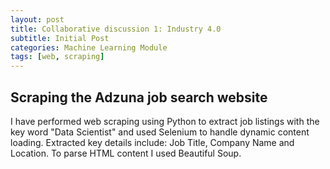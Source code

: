 ```yaml
---
layout: post
title: Collaborative discussion 1: Industry 4.0 
subtitle: Initial Post
categories: Machine Learning Module
tags: [web, scraping]
---
```


## Scraping the Adzuna job search website

I have performed web scraping using Python to extract job listings with the key word "Data Scientist" and used Selenium to handle dynamic content loading. Extracted key details include: Job Title, Company Name and Location. To parse HTML content I used Beautiful Soup. 


